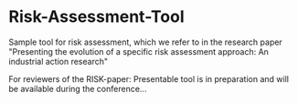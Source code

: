 Risk-Assessment-Tool
====================

Sample tool for risk assessment, which we refer to in the research paper "Presenting the evolution of a specific risk assessment approach: An industrial action research"


For reviewers of the RISK-paper:
Presentable tool is in preparation and will be available during the conference...
